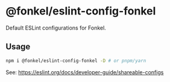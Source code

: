 # @fonkel/eslint-config-fonkel
Default ESLint configurations for Fonkel.

## Usage
```bash
npm i @fonkel/eslint-config-fonkel -D # or pnpm/yarn
```

See: https://eslint.org/docs/developer-guide/shareable-configs